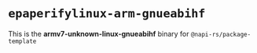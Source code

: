 # `epaperifylinux-arm-gnueabihf`

This is the **armv7-unknown-linux-gnueabihf** binary for `@napi-rs/package-template`
